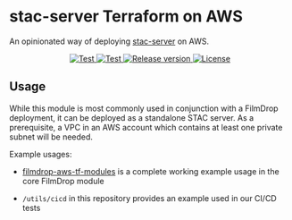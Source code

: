 # stac-server Terraform on AWS

An opinionated way of deploying [stac-server](https://github.com/stac-utils/stac-server) on AWS.

<p align="center">
  <a href="https://github.com/Element84/terraform-aws-stac-server/actions?query=workflow%3AContinuous%20integration" target="_blank">
      <img src="https://github.com/Element84/terraform-aws-stac-server/workflows/Continuous%20integration/badge.svg" alt="Test">
  </a>
  <a href="https://github.com/Element84/terraform-aws-stac-server/actions?query=workflow%3ASnyk%20Scan" target="_blank">
      <img src="https://github.com/Element84/terraform-aws-stac-server/workflows/Snyk%20Scan/badge.svg" alt="Test">
  </a>
  <a href="https://github.com/Element84/terraform-aws-stac-server/releases" target="_blank">
      <img src="https://img.shields.io/github/v/release/Element84/terraform-aws-stac-server?color=2334D058" alt="Release version">
  </a>
  <a href="https://github.com/Element84/terraform-aws-stac-server/blob/main/LICENSE" target="_blank">
      <img src="https://img.shields.io/github/license/Element84/terraform-aws-stac-server?color=2334D058" alt="License">
  </a>
</p>

## Usage

While this module is most commonly used in conjunction with a FilmDrop deployment, it can be deployed as a standalone STAC server. As a prerequisite, a VPC in an AWS account which contains at least one private subnet will be needed.

Example usages:

- [filmdrop-aws-tf-modules](https://github.com/Element84/filmdrop-aws-tf-modules) is a complete working example usage in the core FilmDrop module

- `/utils/cicd` in this repository provides an example used in our CI/CD tests
